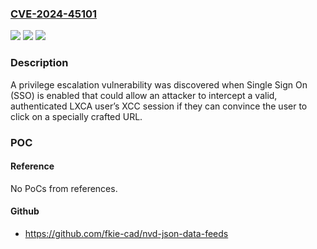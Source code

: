 ### [CVE-2024-45101](https://cve.mitre.org/cgi-bin/cvename.cgi?name=CVE-2024-45101)
![](https://img.shields.io/static/v1?label=Product&message=XClarity%20Administrator&color=blue)
![](https://img.shields.io/static/v1?label=Version&message=0%3C%204.1%20&color=brighgreen)
![](https://img.shields.io/static/v1?label=Vulnerability&message=CWE-319%20Cleartext%20Transmission%20of%20Sensitive%20Information&color=brighgreen)

### Description

A privilege escalation vulnerability was discovered when Single Sign On (SSO) is enabled that could allow an attacker to intercept a valid, authenticated LXCA user’s XCC session if they can convince the user to click on a specially crafted URL.

### POC

#### Reference
No PoCs from references.

#### Github
- https://github.com/fkie-cad/nvd-json-data-feeds

